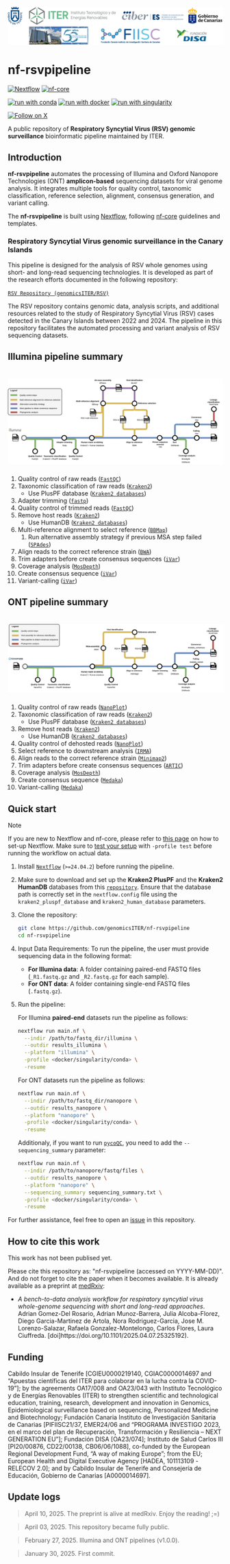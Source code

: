  <a name="nf-rsvpipeline"></a> 
 
<!-- ------------------ HEADER ------------------ -->
<!-- Developed and maintained by Genomics Division
<!-- of the Institute of Technology an Renewable Energy (ITER)
<!-- Tenerife, Canary Islands, SPAIN
<!-- See the "Contact us" section to collaborate with us to growth
<!-- this repository. ;=)

<!-- ------------------ SECTION 1 ------------------ -->
<p align="left">
  <a href="https://github.com/genomicsITER/nf-rsvpipeline" title="Instituto Tecnológico y de Energ&iacute;as Renovables (ITER) / Institute of Technology and Renewable Energy (ITER)">
    <img src="https://github.com/genomicsITER/nf-rsvpipeline/blob/main/docs/images/Logos_RSV-repo.jpg" width="auto" /> 
      </a>
</p>

# nf-rsvpipeline

[![Nextflow](https://img.shields.io/badge/nextflow%20DSL2-%E2%89%A524.04.2-23aa62.svg)](https://www.nextflow.io/)
[![nf-core](https://img.shields.io/badge/build_using-nf--core-1a9655)](https://nf-co.re/)

[![run with conda](http://img.shields.io/badge/run%20with-conda-3EB049?labelColor=000000&logo=anaconda)](https://docs.conda.io/en/latest/)
[![run with docker](https://img.shields.io/badge/run%20with-docker-0db7ed?labelColor=000000&logo=docker)](https://www.docker.com/)
[![run with singularity](https://img.shields.io/badge/run%20with-singularity-1d355c.svg?labelColor=000000)](https://sylabs.io/docs/)

[![Follow on X](http://img.shields.io/badge/%40LabCFlores-1DA1F2?labelColor=000000&logo=X)](https://x.com/LabCFlores)

A public repository of **Respiratory Syncytial Virus (RSV) genomic surveillance** bioinformatic pipeline maintained by ITER.

## Introduction

**nf-rsvpipeline** automates the processing of Illumina and Oxford Nanopore Technologies (ONT) **amplicon-based** sequencing datasets for viral genome analysis. It integrates multiple tools for quality control, taxonomic classification, reference selection, alignment, consensus generation, and variant calling.

The **nf-rsvpipeline** is built using [Nextflow](https://www.nextflow.io/), following [nf-core](https://nf-co.re) guidelines and templates.

### Respiratory Syncytial Virus genomic surveillance in the Canary Islands

This pipeline is designed for the analysis of RSV whole genomes using short- and long-read sequencing technologies. It is developed as part of the research efforts documented in the following repository:

[`RSV Repository (genomicsITER/RSV)`](https://github.com/genomicsITER/RSV)

The RSV repository contains genomic data, analysis scripts, and additional resources related to the study of Respiratory Syncytial Virus (RSV) cases detected in the Canary Islands between 2022 and 2024. The pipeline in this repository facilitates the automated processing and variant analysis of RSV sequencing datasets.

## Illumina pipeline summary

<h1>
  <picture>
    <source media="(prefers-color-scheme: dark)" srcset="docs/images/Illumina_pipeline_GitHub.jpg">
    <img alt="Illumina pipeline" src="docs/images/Illumina_pipeline_GitHub.jpg">
  </picture>
</h1>

1. Quality control of raw reads ([`FastQC`](https://www.bioinformatics.babraham.ac.uk/projects/fastqc/))
2. Taxonomic classification of raw reads ([`Kraken2`](https://github.com/DerrickWood/kraken2))
   * Use PlusPF database ([`Kraken2 databases`](https://benlangmead.github.io/aws-indexes/k2))
3. Adapter trimming ([`fastp`](https://github.com/OpenGene/fastp))
4. Quality control of trimmed reads ([`FastQC`](https://www.bioinformatics.babraham.ac.uk/projects/fastqc/))
5. Remove host reads ([`Kraken2`](https://github.com/DerrickWood/kraken2))
   * Use HumanDB ([`Kraken2 databases`](https://benlangmead.github.io/aws-indexes/k2))
6. Multi-reference alignment to select reference ([`BBMap`](https://sourceforge.net/projects/bbmap/))
   1. Run alternative assembly strategy if previous MSA step failed ([`SPAdes`](https://github.com/ablab/spades))
7. Align reads to the correct reference strain ([`BWA`](https://github.com/lh3/bwa/))
8. Trim adapters before create consensus sequences ([`iVar`](https://github.com/andersen-lab/ivar))
9. Coverage analysis ([`MosDepth`](https://github.com/brentp/mosdepth))
10. Create consensus sequence ([`iVar`](https://github.com/andersen-lab/ivar))
11. Variant-calling ([`iVar`](https://github.com/andersen-lab/ivar))

## ONT pipeline summary

<h1>
  <picture>
    <source media="(prefers-color-scheme: dark)" srcset="docs/images/ONT_pipeline_GitHub.jpg">
    <img alt="ONT pipeline" src="docs/images/ONT_pipeline_GitHub.jpg">
  </picture>
</h1>

1. Quality control of raw reads ([`NanoPlot`](https://github.com/wdecoster/NanoPlot))
2. Taxonomic classification of raw reads ([`Kraken2`](https://github.com/DerrickWood/kraken2))
   * Use PlusPF database ([`Kraken2 databases`](https://benlangmead.github.io/aws-indexes/k2))
3. Remove host reads ([`Kraken2`](https://github.com/DerrickWood/kraken2))
   * Use HumanDB ([`Kraken2 databases`](https://benlangmead.github.io/aws-indexes/k2))
4. Quality control of dehosted reads ([`NanoPlot`](https://github.com/wdecoster/NanoPlot))
5. Select reference to downstream analysis ([`IRMA`](https://wonder.cdc.gov/amd/flu/irma/index.html))
6. Align reads to the correct reference strain ([`Minimap2`](https://github.com/lh3/minimap2))
7. Trim adapters before create consensus sequences ([`ARTIC`](https://github.com/artic-network/fieldbioinformatics))
8. Coverage analysis ([`MosDepth`](https://github.com/brentp/mosdepth))
9. Create consensus sequence ([`Medaka`](https://github.com/nanoporetech/medaka))
10. Variant-calling ([`Medaka`](https://github.com/nanoporetech/medaka))

## Quick start

> [!NOTE]
> If you are new to Nextflow and nf-core, please refer to [this page](https://nf-co.re/docs/usage/installation) on how to set-up Nextflow. Make sure to [test your setup](https://nf-co.re/docs/usage/introduction#how-to-run-a-pipeline) with `-profile test` before running the workflow on actual data.

1. Install [`Nextflow`](https://www.nextflow.io/docs/latest/getstarted.html#installation) (`>=24.04.2`) before running the pipeline.

2. Make sure to download and set up the **Kraken2 PlusPF** and the **Kraken2 HumanDB** databases from this [`repository`](https://benlangmead.github.io/aws-indexes/k2). Ensure that the database path is correctly set in the `nextflow.config` file using the `kraken2_pluspf_database` and `kraken2_human_database` parameters.

3. Clone the repository:

   ```bash
   git clone https://github.com/genomicsITER/nf-rsvpipeline
   cd nf-rsvpipeline
   ```

4. Input Data Requirements: To run the pipeline, the user must provide sequencing data in the following format:

   * **For Illumina data**: A folder containing paired-end FASTQ files (`_R1.fastq.gz` and `_R2.fastq.gz` for each sample).
   * **For ONT data**: A folder containing single-end FASTQ files (`.fastq.gz`).

5. Run the pipeline:

   For Illumina **paired-end** datasets run the pipeline as follows:

   ```bash
   nextflow run main.nf \
     --indir /path/to/fastq_dir/illumina \
     --outdir results_illumina \
     --platform "illumina" \
     -profile <docker/singularity/conda> \
     -resume
   ```

   For ONT datasets run the pipeline as follows:

   ```bash
   nextflow run main.nf \
     --indir /path/to/fastq_dir/nanopore \
     --outdir results_nanopore \
     --platform "nanopore" \
     -profile <docker/singularity/conda> \
     -resume
   ```

   Additionaly, if you want to run [`pycoQC`](https://github.com/a-slide/pycoQC), you need to add the `--sequencing_summary` parameter:

   ```bash
   nextflow run main.nf \
     --indir /path/to/nanopore/fastq/files \
     --outdir results_nanopore \
     --platform "nanopore" \
     --sequencing_summary sequencing_summary.txt \
     -profile <docker/singularity/conda> \
     -resume
   ```

For further assistance, feel free to open an [issue](https://github.com/genomicsITER/nf-rsvpipeline/issues) in this repository.

## How to cite this work

This work has not been publised yet.

Please cite this repository as: "nf-rsvpipeline (accessed on YYYY-MM-DD)". And do not forget to cite the paper when it becomes available. It is already available as a preprint at [medRxiv](https://www.medrxiv.org/content/10.1101/2025.04.07.25325192v1):

<ul>
  <li><i>A bench-to-data analysis workflow for respiratory syncytial virus whole-genome sequencing with short and long-read approaches</i>. Adrian Gomez-Del Rosario, Adrian Munoz-Barrera, Julia Alcoba-Florez, Diego Garcia-Martinez de Artola, Nora Rodriguez-Garcia,  Jose M. Lorenzo-Salazar, Rafaela Gonzalez-Montelongo,  Carlos Flores, Laura Ciuffreda. [doi]https://doi.org/10.1101/2025.04.07.25325192).</li>
</ul>

## Funding

Cabildo Insular de Tenerife [CGIEU0000219140, CGIAC0000014697 and “Apuestas científicas del ITER para colaborar en la lucha contra la COVID-19”]; by the agreements OA17/008 and OA23/043 with Instituto Tecnológico y de Energías Renovables (ITER) to strengthen scientific and technological education, training, research, development and innovation in Genomics, Epidemiological surveillance based on sequencing, Personalized Medicine and Biotechnology; Fundación Canaria Instituto de Investigación Sanitaria de Canarias [PIFIISC21/37, EMER24/06 and “PROGRAMA INVESTIGO 2023, en el marco del plan de Recuperación, Transformación y Resiliencia – NEXT GENERATION EU”]; Fundación DISA [OA23/074]; Instituto de Salud Carlos III [PI20/00876, CD22/00138, CB06/06/1088], co-funded by the European Regional Development Fund, “A way of making Europe”; from the EU; European Health and Digital Executive Agency [HADEA, 101113109 -RELECOV 2.0]; and by Cabildo Insular de Tenerife and Consejería de Educación, Gobierno de Canarias [A0000014697].

## Update logs

> April 10, 2025. The preprint is alive at medRxiv. Enjoy the reading! ;=)

> April 03, 2025. This repository became fully public.

> February 27, 2025. Illumina and ONT pipelines (v1.0.0).

> January 30, 2025. First commit.
